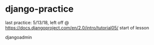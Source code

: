 # django-practice

last practice: 5/13/18, left off @ https://docs.djangoproject.com/en/2.0/intro/tutorial05/
start of lesson

djangoadmin
